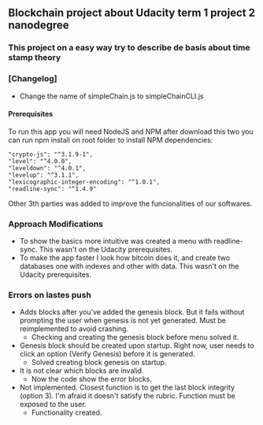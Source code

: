 ## Blockchain project about Udacity term 1 project 2 nanodegree

### This project on a easy way try to describe de basis about time stamp theory

### [Changelog]

* Change the name of simpleChain.js to simpleChainCLI.js 

#### Prerequisites

To run this app you will need NodeJS and NPM after download this two you can run npm install on root folder to install NPM dependencies:

    "crypto-js": "^3.1.9-1",
    "level": "^4.0.0",
    "leveldown": "^4.0.1",
    "levelup": "^3.1.1",
    "lexicographic-integer-encoding": "^1.0.1",
    "readline-sync": "^1.4.9"
    
Other 3th parties was added to improve the funcionalities of our softwares.

### Approach Modifications

- To show the basics more intuitive was created a menu with readline-sync. This wasn't on the Udacity prerequisites.
- To make the app faster I look how bitcoin does it, and create two databases one with indexes and other with data. This wasn't on the Udacity prerequisites.

### Errors on lastes push

* Adds blocks after you've added the genesis block. But it fails without prompting the user when genesis is not yet generated. Must be reimplemented to avoid crashing.
    * Checking and creating the genesis block before menu solved it.
* Genesis block should be created upon startup. Right now, user needs to click an option (Verify Genesis) before it is generated.
    * Solved creating block genesis on startup.
* It is not clear which blocks are invalid.
    * Now the code show the error blocks.
* Not implemented. Closest function is to get the last block integrity (option 3). I'm afraid it doesn't satisfy the rubric. Function must be exposed to the user.
    * Functionality created. 